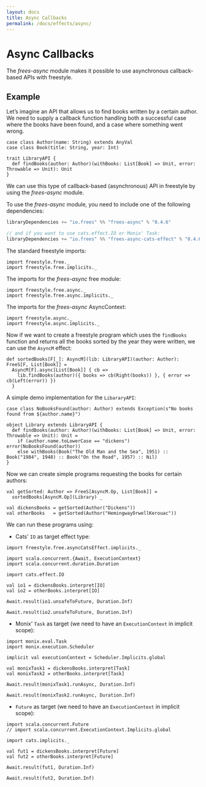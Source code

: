 ```yaml
---
layout: docs
title: Async Callbacks
permalink: /docs/effects/async/
---
```


# Async Callbacks

The _frees-async_ module makes it possible to use asynchronous callback-based APIs with freestyle.

## Example

Let’s imagine an API that allows us to find books written by a certain author. We need to supply a callback function handling both a successful case where the books have been found, and a case where something went wrong. 

```tut:book
case class Author(name: String) extends AnyVal
case class Book(title: String, year: Int)

trait LibraryAPI {
  def findBooks(author: Author)(withBooks: List[Book] => Unit, error: Throwable => Unit): Unit
}
```

We can use this type of callback-based (asynchronous) API in freestyle by using the _frees-async_ module.

To use the _frees-async_ module, you need to include one of the following dependencies:

[comment]: # (Start Replace)

```scala
libraryDependencies += "io.frees" %% "frees-async" % "0.4.6"

// and if you want to use cats.effect.IO or Monix' Task:
libraryDependencies += "io.frees" %% "frees-async-cats-effect" % "0.4.6"
```

[comment]: # (End Replace)

The standard freestyle imports:

```tut:silent
import freestyle.free._
import freestyle.free.implicits._
```

The imports for the _frees-async_ free module:

```tut:silent
import freestyle.free.async._
import freestyle.free.async.implicits._
```

The imports for the _frees-async_ AsyncContext:

```tut:silent
import freestyle.async._
import freestyle.async.implicits._
```

Now if we want to create a freestyle program which uses the `findBooks` function and returns all the books sorted by the year they were written, we can use the `AsyncM` effect:

```tut:book
def sortedBooks[F[_]: AsyncM](lib: LibraryAPI)(author: Author): FreeS[F, List[Book]] =
  AsyncM[F].async[List[Book]] { cb =>
    lib.findBooks(author)({ books => cb(Right(books)) }, { error => cb(Left(error)) })
  }
```

A simple demo implementation for the `LibararyAPI`:

```tut:book
case class NoBooksFound(author: Author) extends Exception(s"No books found from ${author.name}")

object Library extends LibraryAPI {
  def findBooks(author: Author)(withBooks: List[Book] => Unit, error: Throwable => Unit): Unit =
    if (author.name.toLowerCase == "dickens") error(NoBooksFound(author))
    else withBooks(Book("The Old Man and the Sea", 1951) :: Book("1984", 1948) :: Book("On the Road", 1957) :: Nil)
}
```

Now we can create simple programs requesting the books for certain authors:

```tut:book
val getSorted: Author => FreeS[AsyncM.Op, List[Book]] =
  sortedBooks[AsyncM.Op](Library) _

val dickensBooks = getSorted(Author("Dickens"))
val otherBooks   = getSorted(Author("HemingwayOrwellKerouac"))
```

We can run these programs using:

- Cats' `IO` as target effect type:

```tut:book
import freestyle.free.asyncCatsEffect.implicits._

import scala.concurrent.{Await, ExecutionContext}
import scala.concurrent.duration.Duration

import cats.effect.IO

val io1 = dickensBooks.interpret[IO]
val io2 = otherBooks.interpret[IO]
```

```tut:book:fail
Await.result(io1.unsafeToFuture, Duration.Inf)
```

```tut:book
Await.result(io2.unsafeToFuture, Duration.Inf)
```

- Monix' `Task` as target (we need to have an `ExecutionContext` in implicit scope):

```tut:book
import monix.eval.Task
import monix.execution.Scheduler

implicit val executionContext = Scheduler.Implicits.global

val monixTask1 = dickensBooks.interpret[Task]
val monixTask2 = otherBooks.interpret[Task]
```

```tut:book:fail
Await.result(monixTask1.runAsync, Duration.Inf)
```

```tut:book
Await.result(monixTask2.runAsync, Duration.Inf)
```

- `Future` as target (we need to have an `ExecutionContext` in implicit scope):

```tut:book
import scala.concurrent.Future
// import scala.concurrent.ExecutionContext.Implicits.global

import cats.implicits._

val fut1 = dickensBooks.interpret[Future]
val fut2 = otherBooks.interpret[Future]
```

```tut:fail:book
Await.result(fut1, Duration.Inf)
```

```tut:book
Await.result(fut2, Duration.Inf)
```